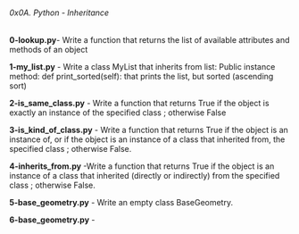 ###### 0x0A. Python - Inheritance

**0-lookup.py**- Write a function that returns the list of available attributes and methods of an object

**1-my_list.py** - Write a class MyList that inherits from list:
Public instance method: def print_sorted(self): that prints the list, but sorted (ascending sort)

**2-is_same_class.py** - Write a function that returns True if the object is exactly an instance of the specified class ; otherwise False

**3-is_kind_of_class.py** - Write a function that returns True if the object is an instance of, or if the object is an instance of a class that inherited from, the specified class ; otherwise False.

**4-inherits_from.py** -Write a function that returns True if the object is an instance of a class that inherited (directly or indirectly) from the specified class ; otherwise False.

**5-base_geometry.py** - Write an empty class BaseGeometry.

**6-base_geometry.py** - 
